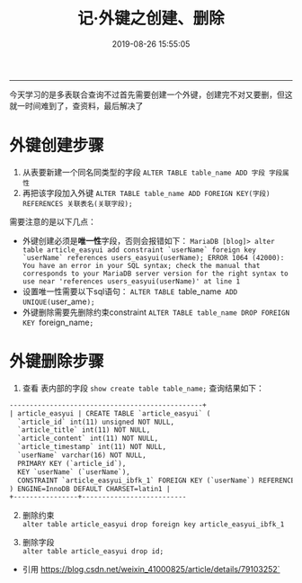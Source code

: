 ﻿---
title: 记·外键之创建、删除
date: 2019-08-26 15:55:05
tags: git 
---
---
今天学习的是多表联合查询不过首先需要创建一个外键，创建完不对又要删，但这就一时间难到了，查资料，最后解决了
# 外键创建步骤
1. 从表要新建一个同名同类型的字段
`ALTER TABLE table_name ADD 字段 字段属性`
2. 再把该字段加入外键
 `ALTER TABLE table_name ADD FOREIGN KEY(字段) REFERENCES 关联表名(关联字段);
`

需要注意的是以下几点：
- 外键创建必须是**唯一性**字段，否则会报错如下：
```MariaDB [blog]> alter table article_easyui add constraint `userName` foreign key `userName` references users_easyui(userName);
ERROR 1064 (42000): You have an error in your SQL syntax; check the manual that corresponds to your MariaDB server version for the right syntax to use near 'references users_easyui(userName)' at line 1```
- 设置唯一性需要以下sql语句：
	`ALTER TABLE `table_name` ADD UNIQUE(`user_ame`);`
- 外键删除需要先删除约束constraint
`ALTER TABLE table_name DROP FOREIGN KEY `foreign_name`;`



# **外键删除步骤**

1. 查看 表内部的字段
`show create table table_name;`
查询结果如下：
```1
------------------------------------------------+
| article_easyui | CREATE TABLE `article_easyui` (
  `article_id` int(11) unsigned NOT NULL,
  `article_title` int(11) NOT NULL,
  `article_content` int(11) NOT NULL,
  `article_timestamp` int(11) NOT NULL,
  `userName` varchar(16) NOT NULL,
  PRIMARY KEY (`article_id`),
  KEY `userName` (`userName`),
  CONSTRAINT `article_easyui_ibfk_1` FOREIGN KEY (`userName`) REFERENCES `users_easyui` (`userName`)
) ENGINE=InnoDB DEFAULT CHARSET=latin1 |
+----------------+--------------------------
```
2. 删除约束</br>
`alter table article_easyui drop foreign key article_easyui_ibfk_1`

3. 删除字段</br>
`alter table article_easyui drop id;`

- 引用 https://blog.csdn.net/weixin_41000825/article/details/79103252`
